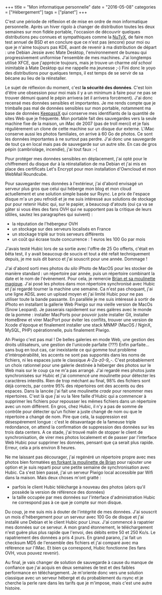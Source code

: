 +++
title = "Mon informatique personnelle"
date = "2016-05-08"
categories = ["Hébergement"]
tags = ["planet"]
+++

C'est une période de réflexion et de mise en ordre de mon informatique
personnelle. Après un hiver rigolo à changer de distribution toutes les deux
semaines sur mon fidèle portable, l'occasion de découvrir quelques distributions
peu connues et sympathiques comme la [NuTyX](http://nutyx.org), de faire mon
test annuel de BSD et en conclure que ce n'est pas (encore) pour moi ou que je
n'aime toujours pas KDE, avant de revenir à ma distribution de départ : une
Debian Jessie avec Mate Desktop, l'environnement de bureau qui progressivement
uniformise l'ensemble de mes machines. J'ai longtemps utilisé XFCE, que
j'apprécie toujours, mais je trouve un charme *old school* inimitable à Mate
Desktop qui me rappelle ma jeunesse ;-) Fini donc le yoyo des distributions pour
quelques temps, il est temps de se servir de sa bécane au lieu de la
réinstaller.

Le sujet de réflexion du moment, c'est **la sécurité des données**. C'est loin
d'être une obsession pour moi  mais il y a un minimum à faire pour ne pas se
trouver démuni quand le pépin arrivera (et il arrivera forcément). J'ai donc
recensé mes données sensibles et importantes. Je me rends compte que je
trimballe pas mal de données sensibles sur mon portable, notamment ma base de
données [KeepassX](https://www.keepassx.org) qui conserve mes identifiants de la
quantité de sites Web que je fréquente. Mon portable fait des sauvegardes vers
la seule machine fixe de la maison, un iMac de 2007 (pas de troll merci) et je
fais régulièrement un clone de cette machine sur un disque dur externe. L'iMac
conserve aussi les photos familiales, on arrive à 60 Go de photos. Ce sont les
données importantes à ne surtout pas perdre. J'ai donc une sauvegarde de tout ça
en local mais pas de sauvegarde sur un autre site. En cas de gros pépin
(cambriolage, incendie), j'ai tout faux :-(

Pour protéger mes données sensibles en déplacement, j'ai opté pour le
chiffrement du disque dur à la réinstallation de ma Debian et j'ai mis en place
des certificats Let's Encrypt pour mon installation d'Owncloud et mon WebMail
Roundcube.

Pour sauvegarder mes données à l'extérieur, j'ai d'abord envisagé un serveur
plus gros que celui qui héberge mon blog et mon cloud actuellement et une
solution simple basée sur Rsync. Le prix de l'espace disque m'a un peu refroidi
et je me suis intéressé aux solutions de stockage pur pour retenir Hubic qui,
sur le papier, a beaucoup d'atouts (oui ça va se gâter si vous êtes des fans OVH
qui ne supportent pas la critique de leurs idôles, sautez les paragraphes qui
suivent) :

* la réputation de l'hébergeur OVH
* un stockage sur des serveurs localisés en France    
* un stockage triplé sur trois serveurs différents
* un coût qui écrase toute concurrence : 1 euros les 100 Go par mois

J'avais testé Hubic lors de sa sortie avec l'offre de 25 Go offerts, c'était en
bêta test, il y avait beaucoup de soucis et tout a été refait techniquement
depuis, je me suis dit banco et j'ai souscrit pour une année. Dommage !     

J'ai d'abord sorti mes photos du *silo* iPhoto de MacOS pour les stocker de
manière standard : un répertoire par année, puis un répertoire combinant la date
et le nom de l'évènement. Pour cela, je remercie [Brian et sa moulinette
magique](https://github.com/BMorearty/exportiphoto). J'ai posé les photos dans
mon répertoire synchronisé avec Hubic et j'ai regardé tourner la machine une
semaine. Ca n'est pas choquant, j'ai une ligne ADSL avec un upload moyen et j'ai
limité Hubic pour ne pas utiliser toute la bande passante. En parallèle je me
suis intéressé à sortir de iPhoto en installant la gallerie Web Piwigo sur ma
vieille version de MacOs (Snow Leopard). Je passerais rapidement sur mes galères
avec le monde de la pomme : installer MacPorts pour pouvoir juste installer Git,
installer HomeBrew et virer MacPort pour éviter les conflits, trouver une
version de Xcode d'époque et finalement installer une stack MNMP (MacOS / NginX,
MySQL, PHP) opérationnelle, puis finalement Piwigo.

Ah Piwigo c'est pas mal ! De belles galeries en mode Web, une gestion des droits
utilisateurs,  une gestion de l'unicode parfaite (???) Enfin parfaite... sans
bug en tout cas, car inexistante ce qui gomme tout problème d'intéropérabilité,
les accents ne sont pas supportés dans les noms de fichiers, ni les espaces
juste le classique *A-Za-z0-9_-*. C'est probablement un choix rationnel pour une
galerie destinée à héberger des photos  sur le Web mais sur le coup ça ne m'a
pas arrangé. J'ai regardé mes photos juste synchronisées sur Hubic et j'ai
commencé une moulinette  pour détecter les caractères interdits. Rien de trop
méchant au final, 98% des fichiers sont déjà corrects,  par contre 95% des
répertoires ont des accents ou des espaces. Dans la lancée j'ai fait une
moulinette *crade* pour renommer mes répertoires. C'est là que j'ai vu la 1ère
faille d'Hubic qui a commencer à supprimer les fichiers pour repousser les mêmes
fichiers dans un répertoire avec un nom différent. En gros, chez Hubic, il n'y a
pas de somme de contrôle pour détecter qu'un fichier a juste changé de nom ou
que le répertoire a changé de nom. Pire que cela, la suppression est
désespérement longue : c'est le désavantage de la fameuse triple redondance, on
attend la confirmation de suppression des données sur les trois data centers. A
ce stade, j'ai trouvé malin de stopper le client de synchronisation, de virer
mes photos localement et de passer par l'interface Web Hubic pour supprimer les
données, pensant que ça serait plus rapide. Erreur, cela a pris environ 8
heures.

Ne me laissant pas décourager, j'ai regénéré un répertoire propre avec mes
photos bien formatées [en forkant la moulinette de
Brian](https://github.com/kianby/exportiphoto) pour rajouter une option et je
suis reparti pour une petite semaine de synchronisation avec Hubic. Ca s'est
bien passé, j'ai un serveur Piwigo local accessible par Wifi dans la maison.
Mais deux choses m'ont gratté :

* parfois le client Hubic télécharge à nouveau des photos (alors qu'il possède
  la version de référence des données)
* la taille occupée par mes données sur l'interface d'administration Hubic ne
  correspond pas à ce que je compte sur mon disque.

Du coup, je me suis mis à douter de l'intégrité de mes données. J'ai souscrit un
mois d'hébergement pour un serveur avec 100 Go de disque et j'ai installé une
Debian et le client Hubic pour Linux. J'ai commencé à rapatrier mes données sur
ce serveur. A mon grand étonnement, le téléchargement n'est guère plus plus
rapide que l'envoi, des débits entre 50 et 250 Ko/s. Le rapatriement des données
a pris 4 jours. En grand parano, j'ai fait un checksum MD5 de l'ensemble des
fichiers et j'ai comparé avec ma référence sur l'iMac. Et bien ça correspond,
Hubic fonctionne (les fans OVH, vous pouvez revenir).

Au final, je vais changer de solution de sauvegarde à cause du manque de
confiance  que j'ai acquis en deux semaines de test et des faibles performance
en téléchargement. Je m'oriente donc vers une solution classique avec un serveur
hébergé et du probablement du rsync et je cherche la perle rare dans les tarifs
que je m'impose, mais c'est une autre histoire.
